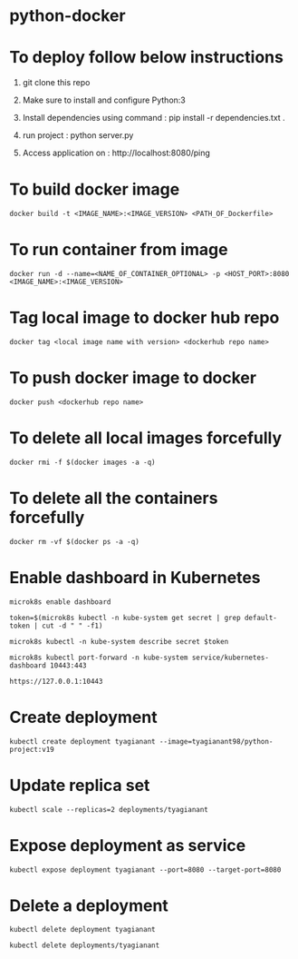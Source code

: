 # python-docker

# To deploy follow below instructions

1. git clone this repo

2. Make sure to install and configure Python:3

3. Install dependencies using command : pip install -r dependencies.txt .

4. run project : python server.py

5. Access application on : http://localhost:8080/ping

# To build docker image

    docker build -t <IMAGE_NAME>:<IMAGE_VERSION> <PATH_OF_Dockerfile>

# To run container from image

    docker run -d --name=<NAME_OF_CONTAINER_OPTIONAL> -p <HOST_PORT>:8080 <IMAGE_NAME>:<IMAGE_VERSION>

# Tag local image to docker hub repo

    docker tag <local image name with version> <dockerhub repo name>

# To push docker image to docker

    docker push <dockerhub repo name>

# To delete all local images forcefully

    docker rmi -f $(docker images -a -q)

# To delete all the containers forcefully

    docker rm -vf $(docker ps -a -q)

# Enable dashboard in Kubernetes

    microk8s enable dashboard

    token=$(microk8s kubectl -n kube-system get secret | grep default-token | cut -d " " -f1)

    microk8s kubectl -n kube-system describe secret $token

    microk8s kubectl port-forward -n kube-system service/kubernetes-dashboard 10443:443

    https://127.0.0.1:10443

# Create deployment

    kubectl create deployment tyagianant --image=tyagianant98/python-project:v19

# Update replica set

    kubectl scale --replicas=2 deployments/tyagianant

# Expose deployment as service

    kubectl expose deployment tyagianant --port=8080 --target-port=8080

# Delete a deployment

    kubectl delete deployment tyagianant

    kubectl delete deployments/tyagianant
